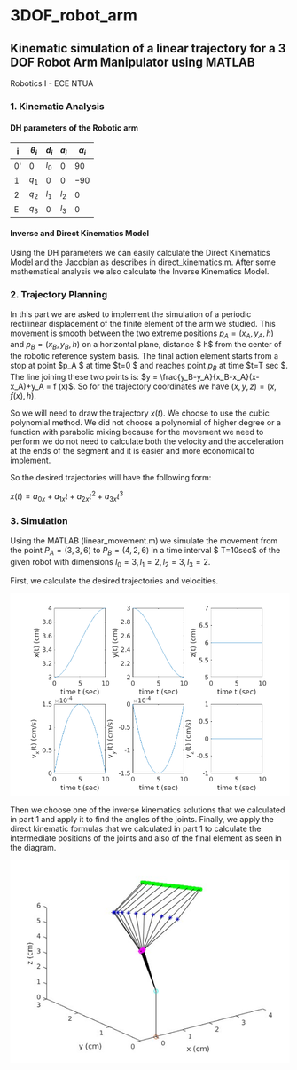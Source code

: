 # 3DOF_robot_arm

## Kinematic simulation of a linear trajectory for a 3 DOF Robot Arm Manipulator using MATLAB

Robotics I - ECE NTUA 

### 1. Kinematic Analysis

#### DH parameters of the Robotic arm
i  | $θ_i$  | $d_i$ 	 | $a_i$	| $α_i$ 
---  | ---  | ---      | ---         | ---  
0' | $0$    | $l_0$   	 | $0$    	| $90$   
1  | $q_1$    | $0$ 		 | $0$  	| $-90$    
2  | $q_2$    | $l_1$ 	| $l_2$   	| $0$     
E  | $q_3$  | $0$   	| $l_3$	| $0$   

#### Inverse and Direct Kinematics Model
Using the DH parameters we can easily calculate the Direct Kinematics Model and the Jacobian as describes in direct_kinematics.m. After some mathematical analysis we also calculate the Inverse Kinematics Model.

### 2. Trajectory Planning

In this part we are asked to implement the simulation of a periodic rectilinear displacement of the finite element of the arm we studied. This movement is smooth between the two extreme positions $p_A = (x_A , y_A , h )$ and $p_B = (x_B , y_B ,h )$ on a horizontal plane, distance $ h$ from the center of the robotic reference system basis. The final action element starts from a stop at point $p_A $ at time $t=0 $ and reaches point $p_B$ at time $t=T sec $. The line joining these two points is: $y = \frac{y_B-y_A}{x_B-x_A}(x-x_A)+y_A = f (x)$. So for the trajectory coordinates we have $(x,y,z) = (x, f(x), h)$.

So we will need to draw the trajectory $x(t)$. We choose to use the cubic polynomial method. We did not choose a polynomial of higher degree or a function with parabolic mixing because for the movement we need to perform we do not need to calculate both the velocity and the acceleration at the ends of the segment and it is easier and more economical to implement.


So the desired trajectories will have the following form:

$x(t) = a_{0x}+a_{1x}t+a_{2x}t^2+a_{3x}t^3$

### 3. Simulation

Using the MATLAB (linear_movement.m) we simulate the movement from the point $P_A = (3,3,6)$ to $P_B = (4,2,6)$ in a time interval $ T=10sec$ of the given robot with dimensions $l_0=3, l_1=2, l_2=3, l_3=2$. 

First, we calculate the desired trajectories and velocities. 

![alt text](p.png)

Then we choose one of the inverse kinematics solutions that we calculated in part 1 and apply it to find the angles of the joints. Finally, we apply the direct kinematic formulas that we calculated in part 1 to calculate the intermediate positions of the joints and also of the final element as seen in the diagram.

![alt text](traj1.jpg)

